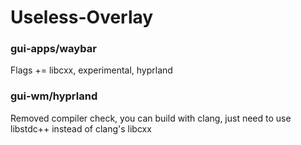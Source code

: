 # Useless-Overlay

### gui-apps/waybar
Flags += libcxx, experimental, hyprland

### gui-wm/hyprland
Removed compiler check, you can build with clang, just need to use libstdc++ instead of clang's libcxx
